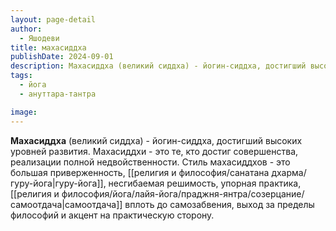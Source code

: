 ```yaml
---
layout: page-detail
author:
  - Яшодеви
title: махасиддха
publishDate: 2024-09-01
description: Махасиддха (великий сиддха) - йогин-сиддха, достигший высоких уровней развития.Махасиддхи - это те, кто достиг совершенства, реализации полной недвойственности. Стиль махасиддхов - это большая приверженность, гуру-йога, несгибаемая решимость, упорная практика, самоотдача вплоть до самозабвения, выход за пределы философий и акцент на практическую сторону.
tags:
  - йога
  - ануттара-тантра

image: 
---
```

**Махасиддха** (великий сиддха) - йогин-сиддха, достигший высоких уровней развития.
Махасиддхи - это те, кто достиг совершенства, реализации полной недвойственности. Стиль махасиддхов - это большая приверженность, [[религия и философия/санатана дхарма/гуру-йога|гуру-йога]], несгибаемая решимость, упорная практика, [[религия и философия/йога/лайя-йога/праджня-янтра/созерцание/самоотдача|самоотдача]] вплоть до самозабвения, выход за пределы философий и акцент на практическую сторону.

